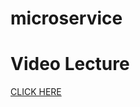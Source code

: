 # microservice

<h1>Video Lecture</h1> <a href="https://drive.google.com/file/d/1B27_FoyxGdW-D-2QvdpIlPszme2bdlLn/view">CLICK HERE</a>
